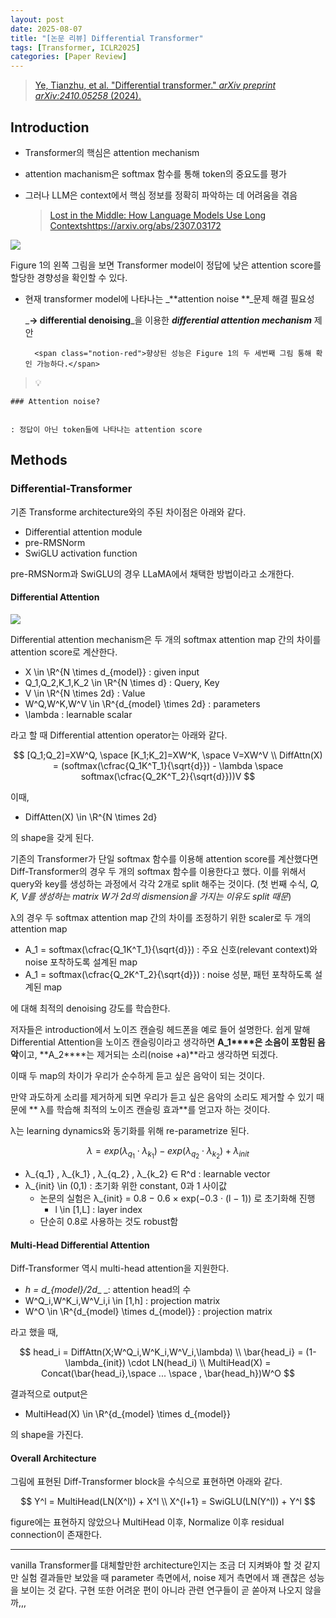 ```yaml
---
layout: post
date: 2025-08-07
title: "[논문 리뷰] Differential Transformer"
tags: [Transformer, ICLR2025]
categories: [Paper Review]
---
```


> [Ye, Tianzhu, et al. "Differential transformer." ](https://arxiv.org/abs/2410.05258)[_arXiv preprint arXiv:2410.05258_](https://arxiv.org/abs/2410.05258)[ (2024).](https://arxiv.org/abs/2410.05258)



## Introduction

- Transformer의 핵심은 attention mechanism
- attention machanism은 softmax 함수를 통해 token의 중요도를 평가
- 그러나 LLM은 context에서 핵심 정보를 정확히 파악하는 데 어려움을 겪음

	> [Lost in the Middle: How Language Models Use Long Contextshttps://arxiv.org/abs/2307.03172](https://arxiv.org/abs/2307.03172)


![](https://prod-files-secure.s3.us-west-2.amazonaws.com/542b861c-36a8-4051-84e5-8804b6728dba/9083ea56-691a-4752-ae26-47f403431ac8/image.png?X-Amz-Algorithm=AWS4-HMAC-SHA256&X-Amz-Content-Sha256=UNSIGNED-PAYLOAD&X-Amz-Credential=ASIAZI2LB4662GA7TSY7%2F20250915%2Fus-west-2%2Fs3%2Faws4_request&X-Amz-Date=20250915T033247Z&X-Amz-Expires=3600&X-Amz-Security-Token=IQoJb3JpZ2luX2VjEPD%2F%2F%2F%2F%2F%2F%2F%2F%2F%2FwEaCXVzLXdlc3QtMiJHMEUCIC%2BJT7JRLHLoJC2GfEBg2%2BtX%2FGxSd0gnJxXc7rAXn%2B5LAiEAwXm44oWsOUIFWB7qPiEB9Lq9B7pK%2FhI3yUxKclDOKBgq%2FwMIaBAAGgw2Mzc0MjMxODM4MDUiDDY04GMMHTA5AajcUircA5%2FazTQNoQUdYc8R%2BrmMNSbrd0PqoxXKJI9MHosJBzuaF%2FEwMc5WdLDn9SB3v7lO33CBMhcLt4PdcaDSQqhuFBmDfCxIWxwFo5khjWN4Db70i5pjzAc91H5Vf5Eaqdqjg7WNjNXuYFyHMtucdlAakGyAaYNFNHPK9B%2F8JAKiLz9Z0N5Cmdsn5iacnIBzN1f8pBjJC8eIy6b5CWcc8MfMl%2BUeQXGxrqWDi8KI13YsDdLt2roce%2BYF%2FvnagDdZn%2FmUec3TA88B8R2bw3mwl6cM3HeTKfOorYDDAP4HWfRDhIfLr%2BoXaCKWV%2BV2O0C8pMM7sibY2%2FziCttZqEwJEUFVTpl%2B5F7hWD%2Fd8ZiaNDtFpwF11CRrZZnZWNBXezHin7XU%2FqfQP6JLTwMbj1qzXC5D6fDKfS3l8Olqur%2Bag%2BphzhrJgcWM8pRR54Oln9IfZig5cImnLBuhGqLnBmShNZIWmM54f%2B4Y6g7R4t7tA%2BCFWHObwchRNQWzdwgx2kvEkbpvODKtFsMW4pspWITSjCeu4WYd%2BoDc2tVHL73te7tmeZNyHixDTv4c9751X6ytbxbwXZEogPkrqC%2FNi9tmSd2k8wx8dCTue9vLiMl6sQxtt95lYGWtiTZ1Q64Csn6UMKucncYGOqUBKwjQ7MXLlQ5SQx4FxrkWVqq8O%2F9euMzWkMm2F3ypXwiZLMUxI7wQfRFtkG%2Fiec0JZxcR2mrXdZTzsiED6iCL85yLL%2BYOoNmvHAzcbX0d%2B2UrOi%2FbFKRmoI84yfjlfmB5tRJZXER%2FneU6UdXf%2Biil4J8q9oHkehGcOwqNdBWORHDMrJDjmTbKVDZ3rPNqqLDfHMOpwfzoWja78uarTFnkSVb8fCqO&X-Amz-Signature=4dbf4a25c915e247598e51df7e7fcefd7456c35321ff5bc42ac21bf9db3e439c&X-Amz-SignedHeaders=host&x-amz-checksum-mode=ENABLED&x-id=GetObject)


Figure 1의 왼쪽 그림을 보면 Transformer model이 정답에 낮은 attention score를 할당한 경향성을 확인할 수 있다.

- 현재 transformer model에 나타나는 _**attention noise **_문제 해결 필요성

	_**→ differential denoising**_을 이용한 _**differential attention mechanism**_ 제안


		<span class="notion-red">향상된 성능은 Figure 1의 두 세번째 그림 통해 확인 가능하다.</span>


> 💡 


	### Attention noise?


	: 정답이 아닌 token들에 나타나는 attention score



## Methods



### Differential-Transformer


기존 Transforme architecture와의 주된 차이점은 아래와 같다.

- Differential attention module
- pre-RMSNorm
- SwiGLU activation function

pre-RMSNorm과 SwiGLU의 경우 LLaMA에서 채택한 방법이라고 소개한다.



#### Differential Attention


![](https://prod-files-secure.s3.us-west-2.amazonaws.com/542b861c-36a8-4051-84e5-8804b6728dba/116d70b2-1963-4810-9167-f4c7d8a06e8f/image.png?X-Amz-Algorithm=AWS4-HMAC-SHA256&X-Amz-Content-Sha256=UNSIGNED-PAYLOAD&X-Amz-Credential=ASIAZI2LB4662GA7TSY7%2F20250915%2Fus-west-2%2Fs3%2Faws4_request&X-Amz-Date=20250915T033247Z&X-Amz-Expires=3600&X-Amz-Security-Token=IQoJb3JpZ2luX2VjEPD%2F%2F%2F%2F%2F%2F%2F%2F%2F%2FwEaCXVzLXdlc3QtMiJHMEUCIC%2BJT7JRLHLoJC2GfEBg2%2BtX%2FGxSd0gnJxXc7rAXn%2B5LAiEAwXm44oWsOUIFWB7qPiEB9Lq9B7pK%2FhI3yUxKclDOKBgq%2FwMIaBAAGgw2Mzc0MjMxODM4MDUiDDY04GMMHTA5AajcUircA5%2FazTQNoQUdYc8R%2BrmMNSbrd0PqoxXKJI9MHosJBzuaF%2FEwMc5WdLDn9SB3v7lO33CBMhcLt4PdcaDSQqhuFBmDfCxIWxwFo5khjWN4Db70i5pjzAc91H5Vf5Eaqdqjg7WNjNXuYFyHMtucdlAakGyAaYNFNHPK9B%2F8JAKiLz9Z0N5Cmdsn5iacnIBzN1f8pBjJC8eIy6b5CWcc8MfMl%2BUeQXGxrqWDi8KI13YsDdLt2roce%2BYF%2FvnagDdZn%2FmUec3TA88B8R2bw3mwl6cM3HeTKfOorYDDAP4HWfRDhIfLr%2BoXaCKWV%2BV2O0C8pMM7sibY2%2FziCttZqEwJEUFVTpl%2B5F7hWD%2Fd8ZiaNDtFpwF11CRrZZnZWNBXezHin7XU%2FqfQP6JLTwMbj1qzXC5D6fDKfS3l8Olqur%2Bag%2BphzhrJgcWM8pRR54Oln9IfZig5cImnLBuhGqLnBmShNZIWmM54f%2B4Y6g7R4t7tA%2BCFWHObwchRNQWzdwgx2kvEkbpvODKtFsMW4pspWITSjCeu4WYd%2BoDc2tVHL73te7tmeZNyHixDTv4c9751X6ytbxbwXZEogPkrqC%2FNi9tmSd2k8wx8dCTue9vLiMl6sQxtt95lYGWtiTZ1Q64Csn6UMKucncYGOqUBKwjQ7MXLlQ5SQx4FxrkWVqq8O%2F9euMzWkMm2F3ypXwiZLMUxI7wQfRFtkG%2Fiec0JZxcR2mrXdZTzsiED6iCL85yLL%2BYOoNmvHAzcbX0d%2B2UrOi%2FbFKRmoI84yfjlfmB5tRJZXER%2FneU6UdXf%2Biil4J8q9oHkehGcOwqNdBWORHDMrJDjmTbKVDZ3rPNqqLDfHMOpwfzoWja78uarTFnkSVb8fCqO&X-Amz-Signature=d0f127fc61434759befdcf50e786a061f1bafb8bbe3fc79c4b21b008e795d356&X-Amz-SignedHeaders=host&x-amz-checksum-mode=ENABLED&x-id=GetObject)


Differential attention mechanism은 두 개의 softmax attention map 간의 차이를 attention score로 계산한다.

- X \in \R^{N \times d\_{model}} : given input
- Q\_1,Q\_2,K\_1,K\_2 \in \R^{N \times d} : Query, Key
- V \in \R^{N \times 2d} : Value
- W^Q,W^K,W^V \in \R^{d\_{model} \times 2d} : parameters
- \lambda : learnable scalar

라고 할 때 Differential attention operator는 아래와 같다.


$$
[Q_1;Q_2]=XW^Q, \space [K_1;K_2]=XW^K, \space V=XW^V \\
DiffAttn(X) = (softmax(\cfrac{Q_1K^T_1}{\sqrt{d}}) - \lambda \space softmax(\cfrac{Q_2K^T_2}{\sqrt{d}}))V
$$


이때,

- DiffAtten(X) \in \R^{N \times 2d}

의 shape을 갖게 된다.


기존의 Transformer가 단일 softmax 함수를 이용해 attention score를 계산했다면 Diff-Transformer의 경우 두 개의 softmax 함수를 이용한다고 했다. 이를 위해서 query와 key를 생성하는 과정에서 각각 2개로 split 해주는 것이다. <span class="notion-red">(첫 번째 수식, </span><span class="notion-red">_Q, K, V를 생성하는 matrix W가 2d의 dismension을 가지는 이유도 split 때문_</span><span class="notion-red">)</span>


 λ의 경우 두 softmax attention map 간의 차이를 조정하기 위한 scaler로 두 개의 attention map

- A\_1 = softmax(\cfrac{Q\_1K^T\_1}{\sqrt{d}}) : 주요 신호(relevant context)와 noise 포착하도록 설계된 map
- A\_1 = softmax(\cfrac{Q\_2K^T\_2}{\sqrt{d}}) : noise 성분, 패턴 포착하도록 설계된 map 

에 대해 최적의 denoising 강도를 학습한다.


저자들은 introduction에서 노이즈 캔슬링 헤드폰을 예로 들어 설명한다. 쉽게 말해 Differential Attention을 노이즈 캔슬링이라고 생각하면 **A\_1****은 소음이 포함된 음악**이고, **A\_2****는 제거되는 소리(noise +a)**라고 생각하면 되겠다. 


이때 두 map의 차이가 우리가 순수하게 듣고 싶은 음악이 되는 것이다. 


만약 과도하게 소리를 제거하게 되면 우리가 듣고 싶은 음악의 소리도 제거할 수 있기 때문에 ** λ를 학습해 최적의 노이즈 캔슬링 효과**를 얻고자 하는 것이다.


λ는 learning dynamics와 동기화를 위해 re-parametrize 된다.


$$
\lambda = exp(\lambda_{q_1} \cdot \lambda_{k_1}) - exp(\lambda_{q_2} \cdot \lambda_{k_2}) + \lambda_{init}
$$

- λ\_{q\_1} , λ\_{k\_1} , λ\_{q\_2} , λ\_{k\_2} ∈ R^d : learnable vector
- λ\_{init} \in (0,1) : 초기화 위한 constant, 0과 1 사이값
	- 논문의 실험은 λ\_{init} = 0.8 − 0.6 × exp(−0.3 · (l − 1)) 로 초기화해 진행
		- l \in [1,L] : layer index
	- 단순히 0.8로 사용하는 것도 robust함


#### **Multi-Head Differential Attention**


Diff-Transformer 역시 multi-head attention을 지원한다.

- _h = d\_{model}/2d__ _: attention head의 수
- W^Q\_i,W^K\_i,W^V\_i,i \in [1,h] : projection matrix
- W^O \in \R^{d\_{model} \times d\_{model}} : projection matrix

라고 했을 때,


$$
head_i = DiffAttn(X;W^Q_i,W^K_i,W^V_i,\lambda) \\
\bar{head_i} = (1-\lambda_{init}) \cdot LN(head_i) \\
MultiHead(X) = Concat(\bar{head_i},\space ... \space , \bar{head_h})W^O
$$


결과적으로 output은

- MultiHead(X) \in \R^{d\_{model} \times d\_{model}}

의 shape을 가진다.



#### Overall Architecture


그림에 표현된 Diff-Transformer block을 수식으로 표현하면 아래와 같다.


$$
Y^l = MultiHead(LN(X^l)) + X^l \\
X^{l+1} = SwiGLU(LN(Y^l)) + Y^l
$$


figure에는 표현하지 않았으나 MultiHead 이후, Normalize 이후 residual connection이 존재한다.


---


vanilla Transformer를 대체할만한 architecture인지는 조금 더 지켜봐야 할 것 같지만 실험 결과들만 보았을 때 parameter 측면에서, noise 제거 측면에서 꽤 괜찮은 성능을 보이는 것 같다. 구현 또한 어려운 편이 아니라 관련 연구들이 곧 쏟아져 나오지 않을까,,,

